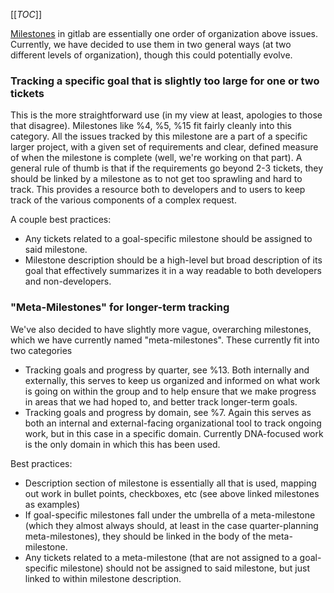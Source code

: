 [[_TOC_]]

[Milestones](https://gitlab.com/demetrixbio/gsl_web/-/milestones) in gitlab are essentially one order of organization above issues. Currently, we have decided to use them in two general ways (at two different levels of organization), though this could potentially evolve.

### Tracking a specific goal that is slightly too large for one or two tickets

This is the more straightforward use (in my view at least, apologies to those that disagree). Milestones like %4, %5, %15 fit fairly cleanly into this category. All the issues tracked by this milestone are a part of a specific larger project, with a given set of requirements and clear, defined measure of when the milestone is complete (well, we're working on that part). A general rule of thumb is that if the requirements go beyond 2-3 tickets, they should be linked by a milestone as to not get too sprawling and hard to track. This provides a resource both to developers and to users to keep track of the various components of a complex request.

A couple best practices:
- Any tickets related to a goal-specific milestone should be assigned to said milestone.
- Milestone description should be a high-level but broad description of its goal that effectively summarizes it in a way readable to both developers and non-developers.

### "Meta-Milestones" for longer-term tracking

We've also decided to have slightly more vague, overarching milestones, which we have currently named "meta-milestones". These currently fit into two categories
- Tracking goals and progress by quarter, see %13. Both internally and externally, this serves to keep us organized and informed on what work is going on within the group and to help ensure that we make progress in areas that we had hoped to, and better track longer-term goals.
- Tracking goals and progress by domain, see %7. Again this serves as both an internal and external-facing organizational tool to track ongoing work, but in this case in a specific domain. Currently DNA-focused work is the only domain in which this has been used.

Best practices:
- Description section of milestone is essentially all that is used, mapping out work in bullet points, checkboxes, etc (see above linked milestones as examples)
- If goal-specific milestones fall under the umbrella of a meta-milestone (which they almost always should, at least in the case quarter-planning meta-milestones), they should be linked in the body of the meta-milestone.
- Any tickets related to a meta-milestone (that are not assigned to a goal-specific milestone) should not be assigned to said milestone, but just linked to within milestone description.

 

